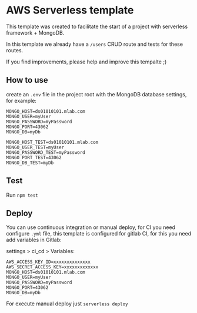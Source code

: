 # AWS Serverless template

This template was created to facilitate the start of a project with serverless framework + MongoDB.

In this template we already have a `/users` CRUD route and tests for these routes.

If you find improvements, please help and improve this tempalte ;)


## How to use

create an `.env` file in the project root with the MongoDB database settings, for example:

```
MONGO_HOST=ds01010101.mlab.com
MONGO_USER=myUser
MONGO_PASSWORD=myPassword
MONGO_PORT=43062
MONGO_DB=myDb

MONGO_HOST_TEST=ds01010101.mlab.com
MONGO_USER_TEST=myUser
MONGO_PASSWORD_TEST=myPassword
MONGO_PORT_TEST=43062
MONGO_DB_TEST=myDb
```

## Test

Run `npm test`

## Deploy

You can use continuous integration or manual deploy, for CI you need configure `.yml` file, this template is configured for gitlab CI, for this you need add variables in Gitlab:

settings > ci_cd > Variables:

```
AWS_ACCESS_KEY_ID=xxxxxxxxxxxxxx
AWS_SECRET_ACCESS_KEY=xxxxxxxxxxxxx
MONGO_HOST=ds01010101.mlab.com
MONGO_USER=myUser
MONGO_PASSWORD=myPassword
MONGO_PORT=43062
MONGO_DB=myDb
```


For execute manual deploy just `serverless deploy`